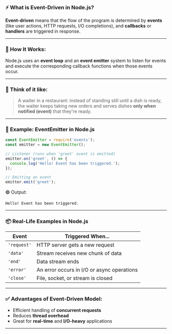### ⚡ What is **Event-Driven** in Node.js?

**Event-driven** means that the flow of the program is determined by **events** (like user actions, HTTP requests, I/O completions), and **callbacks** or **handlers** are triggered in response.

---

### 🔄 How It Works:

Node.js uses an **event loop** and an **event emitter** system to listen for events and execute the corresponding callback functions when those events occur.

---

### 🧠 Think of it like:

> A waiter in a restaurant: instead of standing still until a dish is ready, the waiter keeps taking new orders and serves dishes **only when notified (event)** that they're ready.

---

### 🧪 Example: EventEmitter in Node.js

```js
const EventEmitter = require('events');
const emitter = new EventEmitter();

// Listener (runs when 'greet' event is emitted)
emitter.on('greet', () => {
  console.log('Hello! Event has been triggered.');
});

// Emitting an event
emitter.emit('greet');
```

🟢 Output:

```
Hello! Event has been triggered.
```

---

### 📦 Real-Life Examples in Node.js

| Event       | Triggered When...                          |
| ----------- | ------------------------------------------ |
| `'request'` | HTTP server gets a new request             |
| `'data'`    | Stream receives new chunk of data          |
| `'end'`     | Data stream ends                           |
| `'error'`   | An error occurs in I/O or async operations |
| `'close'`   | File, socket, or stream is closed          |

---

### ✅ Advantages of Event-Driven Model:

* Efficient handling of **concurrent requests**
* Reduces **thread overhead**
* Great for **real-time** and **I/O-heavy** applications

---
